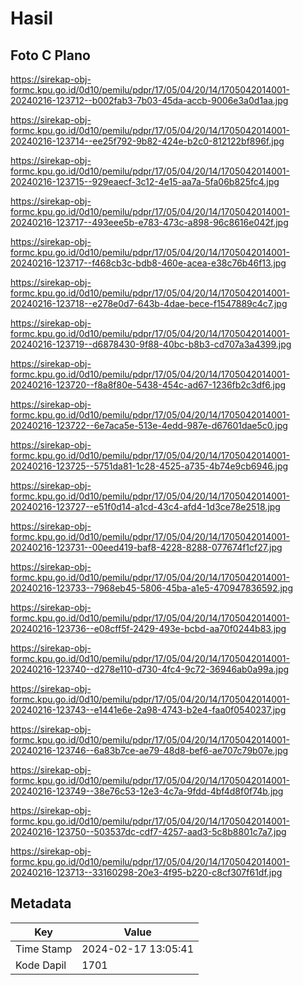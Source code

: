 # Hasil

## Foto C Plano

https://sirekap-obj-formc.kpu.go.id/0d10/pemilu/pdpr/17/05/04/20/14/1705042014001-20240216-123712--b002fab3-7b03-45da-accb-9006e3a0d1aa.jpg

https://sirekap-obj-formc.kpu.go.id/0d10/pemilu/pdpr/17/05/04/20/14/1705042014001-20240216-123714--ee25f792-9b82-424e-b2c0-812122bf896f.jpg

https://sirekap-obj-formc.kpu.go.id/0d10/pemilu/pdpr/17/05/04/20/14/1705042014001-20240216-123715--929eaecf-3c12-4e15-aa7a-5fa06b825fc4.jpg

https://sirekap-obj-formc.kpu.go.id/0d10/pemilu/pdpr/17/05/04/20/14/1705042014001-20240216-123717--493eee5b-e783-473c-a898-96c8616e042f.jpg

https://sirekap-obj-formc.kpu.go.id/0d10/pemilu/pdpr/17/05/04/20/14/1705042014001-20240216-123717--f468cb3c-bdb8-460e-acea-e38c76b46f13.jpg

https://sirekap-obj-formc.kpu.go.id/0d10/pemilu/pdpr/17/05/04/20/14/1705042014001-20240216-123718--e278e0d7-643b-4dae-bece-f1547889c4c7.jpg

https://sirekap-obj-formc.kpu.go.id/0d10/pemilu/pdpr/17/05/04/20/14/1705042014001-20240216-123719--d6878430-9f88-40bc-b8b3-cd707a3a4399.jpg

https://sirekap-obj-formc.kpu.go.id/0d10/pemilu/pdpr/17/05/04/20/14/1705042014001-20240216-123720--f8a8f80e-5438-454c-ad67-1236fb2c3df6.jpg

https://sirekap-obj-formc.kpu.go.id/0d10/pemilu/pdpr/17/05/04/20/14/1705042014001-20240216-123722--6e7aca5e-513e-4edd-987e-d67601dae5c0.jpg

https://sirekap-obj-formc.kpu.go.id/0d10/pemilu/pdpr/17/05/04/20/14/1705042014001-20240216-123725--5751da81-1c28-4525-a735-4b74e9cb6946.jpg

https://sirekap-obj-formc.kpu.go.id/0d10/pemilu/pdpr/17/05/04/20/14/1705042014001-20240216-123727--e51f0d14-a1cd-43c4-afd4-1d3ce78e2518.jpg

https://sirekap-obj-formc.kpu.go.id/0d10/pemilu/pdpr/17/05/04/20/14/1705042014001-20240216-123731--00eed419-baf8-4228-8288-077674f1cf27.jpg

https://sirekap-obj-formc.kpu.go.id/0d10/pemilu/pdpr/17/05/04/20/14/1705042014001-20240216-123733--7968eb45-5806-45ba-a1e5-470947836592.jpg

https://sirekap-obj-formc.kpu.go.id/0d10/pemilu/pdpr/17/05/04/20/14/1705042014001-20240216-123736--e08cff5f-2429-493e-bcbd-aa70f0244b83.jpg

https://sirekap-obj-formc.kpu.go.id/0d10/pemilu/pdpr/17/05/04/20/14/1705042014001-20240216-123740--d278e110-d730-4fc4-9c72-36946ab0a99a.jpg

https://sirekap-obj-formc.kpu.go.id/0d10/pemilu/pdpr/17/05/04/20/14/1705042014001-20240216-123743--e1441e6e-2a98-4743-b2e4-faa0f0540237.jpg

https://sirekap-obj-formc.kpu.go.id/0d10/pemilu/pdpr/17/05/04/20/14/1705042014001-20240216-123746--6a83b7ce-ae79-48d8-bef6-ae707c79b07e.jpg

https://sirekap-obj-formc.kpu.go.id/0d10/pemilu/pdpr/17/05/04/20/14/1705042014001-20240216-123749--38e76c53-12e3-4c7a-9fdd-4bf4d8f0f74b.jpg

https://sirekap-obj-formc.kpu.go.id/0d10/pemilu/pdpr/17/05/04/20/14/1705042014001-20240216-123750--503537dc-cdf7-4257-aad3-5c8b8801c7a7.jpg

https://sirekap-obj-formc.kpu.go.id/0d10/pemilu/pdpr/17/05/04/20/14/1705042014001-20240216-123713--33160298-20e3-4f95-b220-c8cf307f61df.jpg


## Metadata

| Key        | Value               |
| ---------- | ------------------- |
| Time Stamp | 2024-02-17 13:05:41 |
| Kode Dapil | 1701                |



